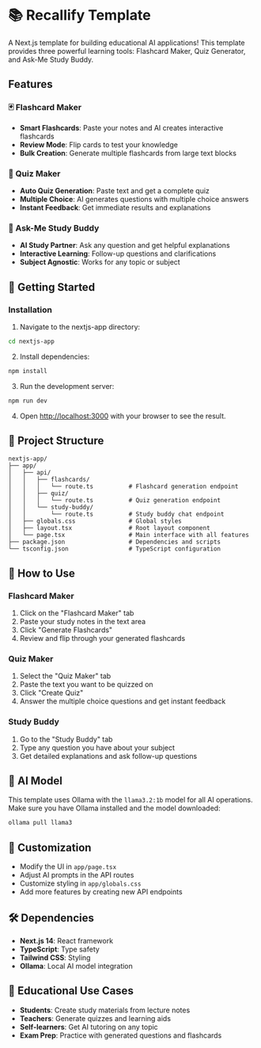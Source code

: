 # 📚 Recallify Template

A Next.js template for building educational AI applications! This template provides three powerful learning tools: Flashcard Maker, Quiz Generator, and Ask-Me Study Buddy.

## Features

### 🃏 Flashcard Maker
- **Smart Flashcards**: Paste your notes and AI creates interactive flashcards
- **Review Mode**: Flip cards to test your knowledge
- **Bulk Creation**: Generate multiple flashcards from large text blocks

### 📝 Quiz Maker  
- **Auto Quiz Generation**: Paste text and get a complete quiz
- **Multiple Choice**: AI generates questions with multiple choice answers
- **Instant Feedback**: Get immediate results and explanations

### 🤖 Ask-Me Study Buddy
- **AI Study Partner**: Ask any question and get helpful explanations
- **Interactive Learning**: Follow-up questions and clarifications
- **Subject Agnostic**: Works for any topic or subject

## 🚀 Getting Started

### Installation

1. Navigate to the nextjs-app directory:
```bash
cd nextjs-app
```

2. Install dependencies:
```bash
npm install
```

3. Run the development server:
```bash
npm run dev
```

4. Open [http://localhost:3000](http://localhost:3000) with your browser to see the result.

## 📁 Project Structure

```
nextjs-app/
├── app/
│   ├── api/
│   │   ├── flashcards/
│   │   │   └── route.ts          # Flashcard generation endpoint
│   │   ├── quiz/
│   │   │   └── route.ts          # Quiz generation endpoint
│   │   └── study-buddy/
│   │       └── route.ts          # Study buddy chat endpoint
│   ├── globals.css               # Global styles
│   ├── layout.tsx                # Root layout component
│   └── page.tsx                  # Main interface with all features
├── package.json                  # Dependencies and scripts
└── tsconfig.json                 # TypeScript configuration
```

## 🎯 How to Use

### Flashcard Maker
1. Click on the "Flashcard Maker" tab
2. Paste your study notes in the text area
3. Click "Generate Flashcards" 
4. Review and flip through your generated flashcards

### Quiz Maker
1. Select the "Quiz Maker" tab
2. Paste the text you want to be quizzed on
3. Click "Create Quiz"
4. Answer the multiple choice questions and get instant feedback

### Study Buddy
1. Go to the "Study Buddy" tab
2. Type any question you have about your subject
3. Get detailed explanations and ask follow-up questions

## 🤖 AI Model

This template uses Ollama with the `llama3.2:1b` model for all AI operations. Make sure you have Ollama installed and the model downloaded:

```bash
ollama pull llama3
```

## 🎨 Customization

- Modify the UI in `app/page.tsx`
- Adjust AI prompts in the API routes
- Customize styling in `app/globals.css`
- Add more features by creating new API endpoints

## 🛠 Dependencies

- **Next.js 14**: React framework
- **TypeScript**: Type safety
- **Tailwind CSS**: Styling
- **Ollama**: Local AI model integration

## 📖 Educational Use Cases

- **Students**: Create study materials from lecture notes
- **Teachers**: Generate quizzes and learning aids
- **Self-learners**: Get AI tutoring on any topic
- **Exam Prep**: Practice with generated questions and flashcards 